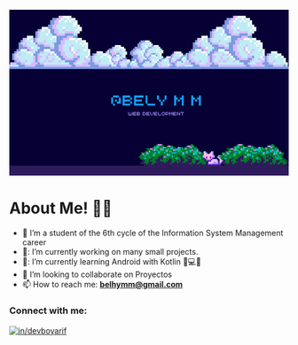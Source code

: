 <p align="center"/>
<img src="https://github.com/BelyMendoza/BelyMendoza/blob/main/Portada%20de%20Facebook%20Apertura%20Negocio%20Retro%20Azul%20(1).png" height="300" width="900"/>
<h1>About Me! 👩‍💻</h1>

- 🏫 I’m a student of the 6th cycle of the Information System Management career
- 🔭: I’m currently working on many small projects.
- 🌱: I’m currently learning Android with Kotlin 🧠💻🤖
- 🤔 I’m looking to collaborate on Proyectos
- 📫 How to reach me: **belhymm@gmail.com**

<h3 align="left">Connect with me:</h3>
<p align="left">
  <a href="https://www.linkedin.com/in/bely-mendoza-8163bb227/" target="blank"><img align="center" src="https://raw.githubusercontent.com/rahuldkjain/github-profile-readme-generator/master/src/images/icons/Social/linked-in-alt.svg" alt="in/devboyarif" height="30" width="40" /></a>
</p>
